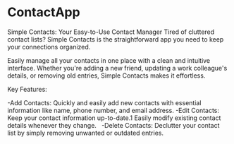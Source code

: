 # ContactApp



Simple Contacts: Your Easy-to-Use Contact Manager
Tired of cluttered contact lists? Simple Contacts is the straightforward app you need to keep your connections organized.

Easily manage all your contacts in one place with a clean and intuitive interface. Whether you're adding a new friend, updating a work colleague's details, or removing old entries, Simple Contacts makes it effortless.

Key Features:

-Add Contacts: Quickly and easily add new contacts with essential information like name, phone number, and email address.
-Edit Contacts: Keep your contact information up-to-date.1 Easily modify existing contact details whenever they change.   
-Delete Contacts: Declutter your contact list by simply removing unwanted or outdated entries.
